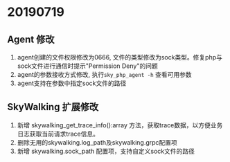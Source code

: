 # 20190719
## Agent 修改
1. agent创建的文件权限修改为0666, 文件的类型修改为sock类型。修复php与sock文件进行通信时提示"Permission Deny"的问题  
2. agent的参数接收方式修改, 执行`sky_php_agent -h` 查看可用参数
3. agent支持在参数中指定sock文件的路径


## SkyWalking 扩展修改
1. 新增 skywalking_get_trace_info():array 方法，获取trace数据，以方便业务日志获取当前请求trace信息。
2. 删除无用的skywalking.log_path及skywalking.grpc配置项
3. 新增 skywalking.sock_path 配置项，支持自定义sock文件的路径
